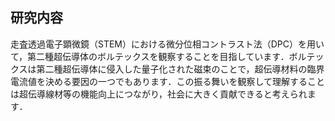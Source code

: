 ## 研究内容
走査透過電子顕微鏡（STEM）における微分位相コントラスト法（DPC）を用いて，第二種超伝導体のボルテックスを観察することを目指しています．ボルテックスは第二種超伝導体に侵入した量子化された磁束のことで，超伝導材料の臨界電流値を決める要因の一つでもあります．この振る舞いを観察して理解することは超伝導線材等の機能向上につながり，社会に大きく貢献できると考えられます．

